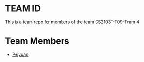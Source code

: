 # TEAM ID
This is a team repo for members of the team CS2103T-T09-Team 4

# Team Members
* [Peiyuan](members/py.md)

